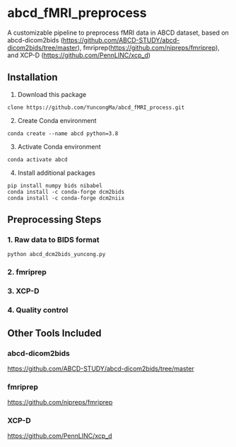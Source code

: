 # abcd_fMRI_preprocess
A customizable pipeline to preprocess fMRI data in ABCD dataset, based on abcd-dicom2bids (https://github.com/ABCD-STUDY/abcd-dicom2bids/tree/master), fmriprep(https://github.com/nipreps/fmriprep), and XCP-D (https://github.com/PennLINC/xcp_d)

## Installation
1. Download this package
```
clone https://github.com/YuncongMa/abcd_fMRI_process.git
```

2. Create Conda environment
```
conda create --name abcd python=3.8
```

3. Activate Conda environment
```
conda activate abcd
```

4. Install additional packages
```
pip install numpy bids nibabel
conda install -c conda-forge dcm2bids
conda install -c conda-forge dcm2niix
```

## Preprocessing Steps
### 1. Raw data to BIDS format
```
python abcd_dcm2bids_yuncong.py
```
### 2. fmriprep

### 3. XCP-D

### 4. Quality control

## Other Tools Included
### abcd-dicom2bids 
https://github.com/ABCD-STUDY/abcd-dicom2bids/tree/master
### fmriprep 
https://github.com/nipreps/fmriprep
### XCP-D 
https://github.com/PennLINC/xcp_d
